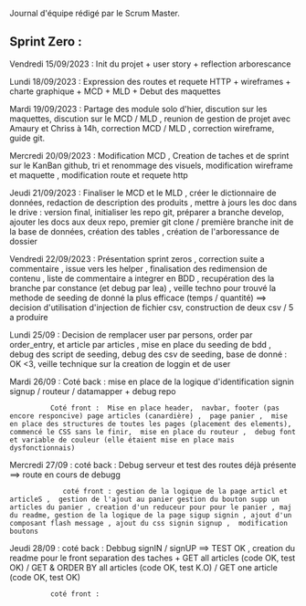 Journal d'équipe rédigé par le Scrum Master. 

## Sprint Zero : 

Vendredi 15/09/2023 : Init du projet + user story + reflection arborescance 

Lundi 18/09/2023 : Expression des routes et requete HTTP + wireframes + charte graphique + MCD + MLD + Debut des maquettes

Mardi 19/09/2023 : Partage des module solo d'hier,  discution sur les maquettes,  discution sur le MCD / MLD , reunion de gestion de projet avec Amaury et Chriss à 14h,  correction MCD / MLD , correction wireframe,  guide git.

Mercredi 20/09/2023 : Modification MCD  ,  Creation de taches et de sprint sur le KanBan github, tri et renommage des visuels, modification wireframe et maquette , modification route et requete http 

Jeudi 21/09/2023 : Finaliser le MCD et le MLD ,  créer le dictionnaire de données,  redaction de description des produits , mettre à jours les doc dans le drive : version final, initialiser les repo git,  préparer a branche develop,  ajouter les docs aux deux repo, premier git clone / première branche init de la base de données,  création des tables ,  création de l'arboressance de dossier 


Vendredi 22/09/2023 : Présentation sprint zeros ,  correction suite a commentaire ,  issue vers les helper ,  finalisation des redimension de contenu ,  liste de commentaire a integrer en BDD ,  recupération des la branche par constance (et debug par lea) , veille techno pour trouvé la methode de seeding de donné la plus efficace (temps / quantité) ==> decision d'utilisation d'injection de fichier csv, construction de deux csv / 5 a produire

Lundi 25/09 : Decision de remplacer user par persons,  order par order_entry,  et article par articles , mise en place du seeding de bdd ,  debug des script de seeding,  debug des csv de seeding,  base de donné : OK <3,  veille technique sur la creation de loggin et de user 

Mardi 26/09 : Coté back  :  mise en place de la logique d'identification signin signup / routeur / datamapper + debug repo 

              Coté front :  Mise en place header,  navbar, footer (pas encore responcive) page articles (canardière) ,  page panier ,  mise en place des structures de toutes les pages (placement des elements),  commencé le CSS sans le finir,  mise en place du routeur ,  debug font et variable de couleur (elle étaient mise en place mais dysfonctionnais) 

Mercredi 27/09 : coté back :  Debug serveur et test des routes déjà présente ==> route en cours de debugg

                 coté front : gestion de la logique de la page articl et articleS ,  gestion de l'ajout au panier gestion du bouton supp un articles du panier , creation d'un reduceur pour pour le panier , maj du readme, gestion de la logique de la page sigup signin , ajout d'un composant flash message , ajout du css signin signup ,  modification boutons

Jeudi 28/09 : coté back : Debbug signIN / signUP ==> TEST OK ,  creation du readme pour le front separation des taches + GET all articles (code OK, test OK) / GET & ORDER BY all articles (code OK, test K.O) / GET one article (code OK, test OK)

              coté front :